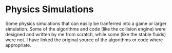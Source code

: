 # Physics Simulations

Some physics simulations that can easily be tranferred into a game or larger simulation. Some of the algorithms and code (like the collision engine) were designed and written by me from scratch, while some (like the stable fluids) were not. I have linked the original source of the algorithms or code where appropriate.